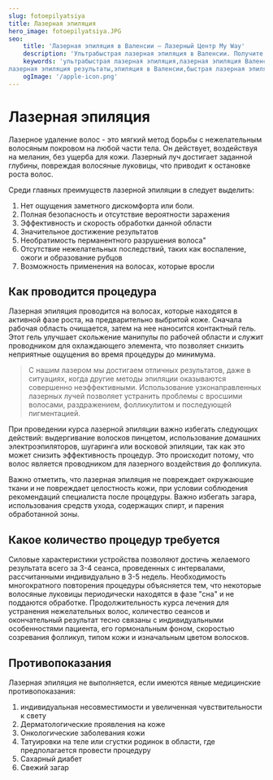```yaml
---
slug: fotoepilyatsiya
title: Лазерная эпиляция
hero_image: fotoepilyatsiya.JPG
seo: 
    title: 'Лазерная эпиляция в Валенсии – Лазерный Центр My Way'
    description: 'Ультрабыстрая лазерная эпиляция в Валенсии. Получите поразительные результаты по лучшей цене!'
    keywords: 'ультрабыстрая лазерная эпиляция,лазерная эпиляция Валенсия,лазерная эпиляция по лучшей цене,
лазерная эпиляция результаты,эпиляция в Валенсии,быстрая лазерная эпиляция Валенсия,эпиляция без боли Валенсия,золотой стандарт лазерной эпиляции,лазерная эпиляция отзывы Валенсия,эффективная лазерная эпиляция Валенсия,цены на лазерную эпиляцию Валенсия,ультрабыстрая эпиляция с результатами,профессиональная лазерная эпиляция Валенсия'
    ogImage: '/apple-icon.png'
---
```


# Лазерная эпиляция

Лазерное удаление волос - это мягкий метод борьбы с нежелательным волосяным покровом на любой части тела. Он действует, воздействуя на меланин, без ущерба для кожи. Лазерный луч достигает заданной глубины, повреждая волосяные луковицы, что приводит к остановке роста волос.

Среди главных преимуществ лазерной эпиляции в следует выделить:

1. Нет ощущения заметного дискомфорта или боли.
2. Полная безопасность и отсутствие вероятности заражения
3. Эффективность и скорость обработки данной области
4. Значительное достижение результатов
5. Необратимость перманентного разрушения волоса"
6. Отсутствие нежелательных последствий, таких как воспаление, ожоги и образование рубцов
7. Возможность применения на волосах, которые вросли

## Как проводится процедура

Лазерная эпиляция проводится на волосах, которые находятся в активной фазе роста, на предварительно выбритой коже. Сначала рабочая область очищается, затем на нее наносится контактный гель. Этот гель улучшает скольжение манипулы по рабочей области и служит проводником для охлаждающего элемента, что позволяет снизить неприятные ощущения во время процедуры до минимума.

> С нашим лазером мы достигаем отличных результатов, даже в ситуациях, когда другие методы эпиляции оказываются совершенно неэффективными. Использование узконаправленных лазерных лучей позволяет устранить проблемы с вросшими волосами, раздражением, фолликулитом и последующей пигментацией.

При проведении курса лазерной эпиляции важно избегать следующих действий: выдергивание волосков пинцетом, использование домашних электроэпиляторов, шугаринга или восковой эпиляции, так как это может снизить эффективность процедур. Это происходит потому, что волос является проводником для лазерного воздействия до фолликула.

Важно отметить, что лазерная эпиляция не повреждает окружающие ткани и не повреждает целостность кожи, при условии соблюдения рекомендаций специалиста после процедуры. Важно избегать загара, использования средств ухода, содержащих спирт, и парения обработанной зоны.

## Какое количество процедур требуется

Силовые характеристики устройства позволяют достичь желаемого результата всего за 3-4 сеанса, проведенных с интервалами, рассчитанными индивидуально в 3-5 недель. Необходимость многократного повторения процедуры объясняется тем, что некоторые волосяные луковицы периодически находятся в фазе "сна" и не поддаются обработке. Продолжительность курса лечения для устранения нежелательных волос, количество сеансов и окончательный результат тесно связаны с индивидуальными особенностями пациента, его гормональным фоном, скоростью созревания фолликул, типом кожи и изначальным цветом волосков.

## Противопоказания

Лазерная эпиляция не выполняется, если имеются явные медицинские противопоказания:

1. индивидуальная несовместимости и увеличенная чувствительности к свету
2. Дерматологические проявления на коже
3. Онкологические заболевания кожи
4. Татуировки на теле или сгустки родинок в области, где предполагается провести процедуру
5. Сахарный диабет
6. Свежий загар
